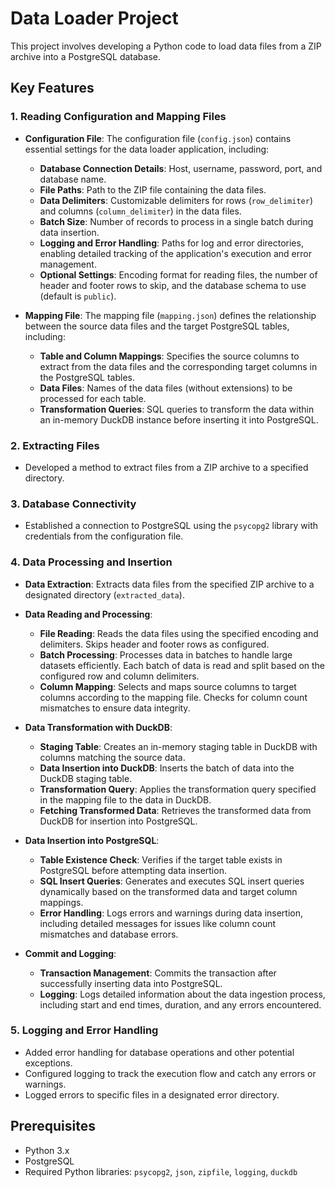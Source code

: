 # Data Loader Project

This project involves developing a Python code to load data files from a ZIP archive into a PostgreSQL database.

## Key Features

### 1. Reading Configuration and Mapping Files

- **Configuration File**: The configuration file (`config.json`) contains essential settings for the data loader application, including:
  - **Database Connection Details**: Host, username, password, port, and database name.
  - **File Paths**: Path to the ZIP file containing the data files.
  - **Data Delimiters**: Customizable delimiters for rows (`row_delimiter`) and columns (`column_delimiter`) in the data files.
  - **Batch Size**: Number of records to process in a single batch during data insertion.
  - **Logging and Error Handling**: Paths for log and error directories, enabling detailed tracking of the application's execution and error management.
  - **Optional Settings**: Encoding format for reading files, the number of header and footer rows to skip, and the database schema to use (default is `public`).

- **Mapping File**: The mapping file (`mapping.json`) defines the relationship between the source data files and the target PostgreSQL tables, including:
  - **Table and Column Mappings**: Specifies the source columns to extract from the data files and the corresponding target columns in the PostgreSQL tables.
  - **Data Files**: Names of the data files (without extensions) to be processed for each table.
  - **Transformation Queries**: SQL queries to transform the data within an in-memory DuckDB instance before inserting it into PostgreSQL.

### 2. Extracting Files

- Developed a method to extract files from a ZIP archive to a specified directory.

### 3. Database Connectivity

- Established a connection to PostgreSQL using the `psycopg2` library with credentials from the configuration file.

### 4. Data Processing and Insertion

- **Data Extraction**: Extracts data files from the specified ZIP archive to a designated directory (`extracted_data`).

- **Data Reading and Processing**:
  - **File Reading**: Reads the data files using the specified encoding and delimiters. Skips header and footer rows as configured.
  - **Batch Processing**: Processes data in batches to handle large datasets efficiently. Each batch of data is read and split based on the configured row and column delimiters.
  - **Column Mapping**: Selects and maps source columns to target columns according to the mapping file. Checks for column count mismatches to ensure data integrity.

- **Data Transformation with DuckDB**:
  - **Staging Table**: Creates an in-memory staging table in DuckDB with columns matching the source data.
  - **Data Insertion into DuckDB**: Inserts the batch of data into the DuckDB staging table.
  - **Transformation Query**: Applies the transformation query specified in the mapping file to the data in DuckDB.
  - **Fetching Transformed Data**: Retrieves the transformed data from DuckDB for insertion into PostgreSQL.

- **Data Insertion into PostgreSQL**:
  - **Table Existence Check**: Verifies if the target table exists in PostgreSQL before attempting data insertion.
  - **SQL Insert Queries**: Generates and executes SQL insert queries dynamically based on the transformed data and target column mappings.
  - **Error Handling**: Logs errors and warnings during data insertion, including detailed messages for issues like column count mismatches and database errors.

- **Commit and Logging**:
  - **Transaction Management**: Commits the transaction after successfully inserting data into PostgreSQL.
  - **Logging**: Logs detailed information about the data ingestion process, including start and end times, duration, and any errors encountered.

### 5. Logging and Error Handling

- Added error handling for database operations and other potential exceptions.
- Configured logging to track the execution flow and catch any errors or warnings.
- Logged errors to specific files in a designated error directory.

## Prerequisites

- Python 3.x
- PostgreSQL
- Required Python libraries: `psycopg2`, `json`, `zipfile`, `logging`, `duckdb`
